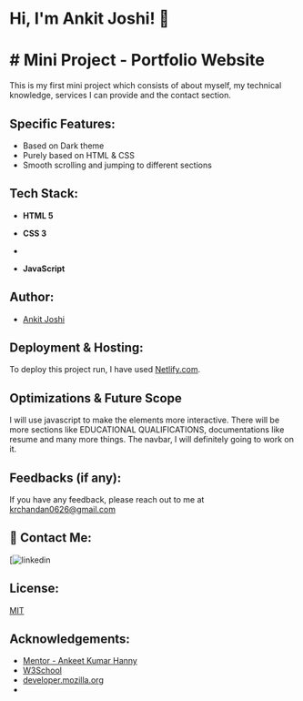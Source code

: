 
# Hi, I'm Ankit Joshi! 👋

  
# # Mini Project - Portfolio Website

This is my first mini project which consists of about myself, my technical knowledge, services I can provide and the contact section.

## Specific Features:

- Based on Dark theme
- Purely based on HTML & CSS
- Smooth scrolling and jumping to different sections


  
## Tech Stack:

- **HTML 5**

- **CSS 3**
- 
- **JavaScript**

  
## Author:

- [Ankit Joshi](https://github.com/myselfjoc)

  
## Deployment & Hosting:

To deploy this project run, I have used [Netlify.com](https://www.netlify.com/).

  
## Optimizations & Future Scope

I will use javascript to make the elements more interactive. There will be more sections like EDUCATIONAL QUALIFICATIONS, documentations like resume and many more things. The navbar, I will definitely going to work on it.
  
## Feedbacks (if any):

If you have any feedback, please reach out to me at krchandan0626@gmail.com

  
## 🔗 Contact Me:
[![linkedin](https://www.linkedin.com/in/ankitjoshi-1997)


  
## License:

[MIT](https://choosealicense.com/licenses/mit/)

  
## Acknowledgements:

 - [Mentor - Ankeet Kumar Hanny](https://www.linkedin.com/in/ankeethanny007/) 
 - [W3School](https://www.w3schools.com/)
 - [developer.mozilla.org](https://developer.mozilla.org/en-US/docs/Web/CSS)
 -
